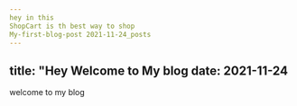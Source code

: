 ```yaml
---
hey in this
ShopCart is th best way to shop
My-first-blog-post 2021-11-24_posts
---
```

title: "Hey Welcome to My blog
date: 2021-11-24
---
welcome to my blog
